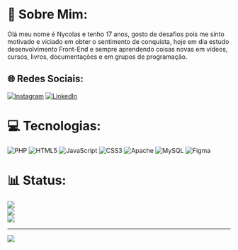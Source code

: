 # 💫 Sobre Mim:
Olá meu nome é Nycolas e tenho 17 anos, gosto de desafios pois me sinto motivado e viciado em obter o sentimento de conquista, hoje em dia estudo desenvolvimento Front-End e sempre aprendendo coisas novas em vídeos, cursos, livros, documentações e em grupos de programação.


## 🌐 Redes Sociais:
[![Instagram](https://img.shields.io/badge/Instagram-%23E4405F.svg?logo=Instagram&logoColor=white)](https://instagram.com/nycolasds) [![LinkedIn](https://img.shields.io/badge/LinkedIn-%230077B5.svg?logo=linkedin&logoColor=white)](https://linkedin.com/in/nycolas-r-639b1b239) 

# 💻 Tecnologias:
![PHP](https://img.shields.io/badge/php-%23777BB4.svg?style=for-the-badge&logo=php&logoColor=white) ![HTML5](https://img.shields.io/badge/html5-%23E34F26.svg?style=for-the-badge&logo=html5&logoColor=white) ![JavaScript](https://img.shields.io/badge/javascript-%23323330.svg?style=for-the-badge&logo=javascript&logoColor=%23F7DF1E) ![CSS3](https://img.shields.io/badge/css3-%231572B6.svg?style=for-the-badge&logo=css3&logoColor=white) ![Apache](https://img.shields.io/badge/apache-%23D42029.svg?style=for-the-badge&logo=apache&logoColor=white) ![MySQL](https://img.shields.io/badge/mysql-%2300f.svg?style=for-the-badge&logo=mysql&logoColor=white) 	![Figma](https://img.shields.io/badge/figma-%23F24E1E.svg?style=for-the-badge&logo=figma&logoColor=white)
# 📊 Status:
![](https://github-readme-stats.vercel.app/api?username=Nycolas-Roberto&theme=radical&hide_border=true&include_all_commits=false&count_private=false)<br/>
![](https://github-readme-streak-stats.herokuapp.com/?user=Nycolas-Roberto&theme=radical&hide_border=true)<br/>
![](https://github-readme-stats.vercel.app/api/top-langs/?username=Nycolas-Roberto&theme=radical&hide_border=true&include_all_commits=false&count_private=false&layout=compact)

---
[![](https://visitcount.itsvg.in/api?id=Nycolas-Roberto&icon=5&color=12)](https://visitcount.itsvg.in)
